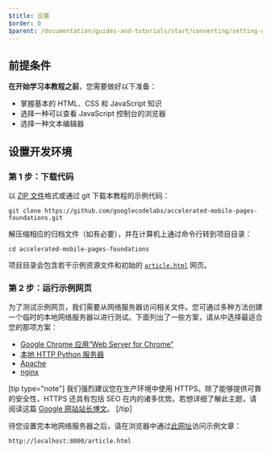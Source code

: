 ```yaml
---
$title: 设置
$order: 0
$parent: /documentation/guides-and-tutorials/start/converting/setting-up.md
---
```


## 前提条件

**在开始学习本教程之前**，您需要做好以下准备：

- 掌握基本的 HTML、CSS 和 JavaScript 知识
- 选择一种可以查看 JavaScript 控制台的浏览器
- 选择一种文本编辑器

## 设置开发环境

### 第 1 步：下载代码

以 [ZIP 文件](https://github.com/googlecodelabs/accelerated-mobile-pages-foundations/archive/master.zip)格式或通过 git 下载本教程的示例代码：

```shell
git clone https://github.com/googlecodelabs/accelerated-mobile-pages-foundations.git
```

解压缩相应的归档文件（如有必要），并在计算机上通过命令行转到项目目录：

```shell
cd accelerated-mobile-pages-foundations
```

项目目录会包含若干示例资源文件和初始的 [`article.html`](https://github.com/googlecodelabs/accelerated-mobile-pages-foundations/blob/master/article.html) 网页。

### 第 2 步：运行示例网页

为了测试示例网页，我们需要从网络服务器访问相关文件。您可通过多种方法创建一个临时的本地网络服务器以进行测试。下面列出了一些方案，请从中选择最适合您的那项方案：

- [Google Chrome 应用“Web Server for Chrome”](https://chrome.google.com/webstore/detail/web-server-for-chrome/ofhbbkphhbklhfoeikjpcbhemlocgigb)
- [本地 HTTP Python 服务器](https://developer.mozilla.org/zh-CN/docs/Learn/Common_questions/set_up_a_local_testing_server#Running_a_simple_local_HTTP_server)
- [Apache](https://httpd.apache.org/docs/2.4/getting-started.html)
- [nginx](http://nginx.org/)

[tip type="note"]
我们强烈建议您在生产环境中使用 HTTPS。除了能够提供可靠的安全性，HTTPS 还具有包括 SEO 在内的诸多优势。若想详细了解此主题，请阅读这篇 [Google 网站站长博文](https://webmasters.googleblog.com/2014/08/https-as-ranking-signal.html)。
[/tip]

待您设置完本地网络服务器之后，请在浏览器中通过[此网址](http://localhost:8000/article.html)访问示例文章：

```text
http://localhost:8000/article.html
```
